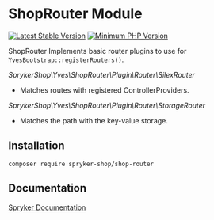 # ShopRouter Module
[![Latest Stable Version](https://poser.pugx.org/spryker-shop/shop-router/v/stable.svg)](https://packagist.org/packages/spryker-shop/shop-router)
[![Minimum PHP Version](https://img.shields.io/badge/php-%3E%3D%208.1-8892BF.svg)](https://php.net/)

ShopRouter
Implements basic router plugins to use for `YvesBootstrap::registerRouters()`.

*SprykerShop\Yves\ShopRouter\Plugin\Router\SilexRouter*

- Matches routes with registered ControllerProviders.

*SprykerShop\Yves\ShopRouter\Plugin\Router\StorageRouter*

- Matches the path with the key-value storage.

## Installation

```
composer require spryker-shop/shop-router
```

## Documentation

[Spryker Documentation](https://docs.spryker.com)
